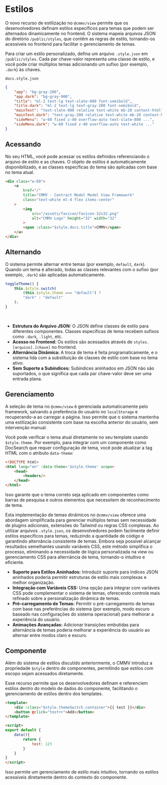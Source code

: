 # Estilos

O novo recurso de estilização no ``@cmmv/view`` permite que os desenvolvedores definam estilos específicos para temas que podem ser alternados dinamicamente no frontend. O sistema mapeia arquivos JSON do diretório `/public/styles`, que contêm as regras de estilo, tornando-os acessíveis no frontend para facilitar o gerenciamento de temas.

Para criar um estilo personalizado, defina um arquivo `.style.json` em `/public/styles`. Cada par chave-valor representa uma classe de estilo, e você pode criar múltiplos temas adicionando um sufixo (por exemplo, `.dark`) às chaves.

``docs.style.json``

```json
{
    "app": "bg-gray-200",
    "app.dark": "bg-gray-900",
    "title": "ml-2 text-lg text-slate-800 font-semibold",
    "title.dark": "ml-2 text-lg text-gray-200 font-semibold",
    "mainText": "text-slate-800 relative text-white mb-20 context-html",
    "mainText.dark": "text-gray-200 relative text-white mb-20 context-html",
    "sideMenu": "w-60 fixed z-40 overflow-auto text-slate-800 ...",
    "sideMenu.dark": "w-60 fixed z-40 overflow-auto text-white ..."
}
```

## Acessando

No seu HTML, você pode acessar os estilos definidos referenciando o arquivo de estilo e as chaves. O objeto de estilos é automaticamente disponibilizado, e as classes específicas do tema são aplicadas com base no tema atual.

```html
<div class="w-60">
    <a 
        href="/" 
        title="CMMV - Contract Model Model View Framework" 
        class="text-white ml-4 flex items-center"
    >
        <img 
            src="/assets/favicon/favicon-32x32.png" 
            alt="CMMV Logo" height="32" width="32"
        >
        <span :class="$style.docs.title">CMMV</span>
    </a>
</div>
```

## Alternando

O sistema permite alternar entre temas (por exemplo, ``default``, ``dark``). Quando um tema é alterado, todas as classes relevantes com o sufixo (por exemplo, ``.dark``) são aplicadas automaticamente.

```javascript
toggleTheme() {
    this.$style.switch(
        (this.$style.theme === "default") ? 
        "dark" : "default"
    );
}
```

<br/>

* **Estrutura do Arquivo JSON:** O JSON define classes de estilo para diferentes componentes. Classes específicas de tema recebem sufixos como ``.dark``, ``.light``, etc.
* **Acesso no Frontend:** Os estilos são acessados através de ``styles.[arquivo].[chave]`` no frontend.
* **Alternância Dinâmica:** A troca de tema é feita programaticamente, e o sistema lida com a substituição de classes de estilo com base no tema ativo.
* **Sem Suporte a Subíndices:** Subíndices aninhados em JSON não são suportados, o que significa que cada par chave-valor deve ser uma entrada plana.

## Gerenciamento

A seleção de tema no ``@cmmv/view`` é gerenciada automaticamente pelo framework, salvando a preferência do usuário no ``localStorage`` e recuperando-a ao carregar a página. Isso permite que o sistema mantenha uma estilização consistente com base na escolha anterior do usuário, sem intervenção manual.

Você pode verificar o tema atual diretamente no seu template usando ``$style.theme``. Por exemplo, para integrar com um componente como DocSearch que requer configuração de tema, você pode atualizar a tag HTML com o atributo ``data-theme``:

```html
<!DOCTYPE html>
<html lang="en" :data-theme='$style.theme' scope>
    <head>
        <headers/>
    </head>
</html>
```

Isso garante que o tema correto seja aplicado em componentes como barras de pesquisa e outros elementos que necessitem de reconhecimento de tema.

Esta implementação de temas dinâmicos no ``@cmmv/view`` oferece uma abordagem simplificada para gerenciar múltiplos temas sem necessidade de plugins adicionais, extensões do Tailwind ou regras CSS complexas. Ao utilizar arquivos `.style.json`, os desenvolvedores podem facilmente definir estilos específicos para temas, reduzindo a quantidade de código e garantindo alternância consistente de temas. Embora seja possível alcançar resultados semelhantes usando variáveis CSS, este método simplifica o processo, eliminando a necessidade de lógica personalizada na view ou gerenciamento CSS para alternância de tema, tornando-o intuitivo e eficiente.

* **Suporte para Estilos Aninhados:** Introduzir suporte para índices JSON aninhados poderia permitir estruturas de estilo mais complexas e melhor organização.
* **Integração com Variáveis CSS:** Uma opção para integrar com variáveis CSS pode complementar o sistema de temas, oferecendo controle mais refinado sobre a personalização dinâmica de temas.
* **Pré-carregamento de Temas:** Permitir o pré-carregamento de temas com base nas preferências do sistema (por exemplo, modo escuro baseado nas configurações do sistema operacional) para melhorar a experiência do usuário.
* **Animações Avançadas:** Adicionar transições embutidas para alternância de temas poderia melhorar a experiência do usuário ao alternar entre modos claro e escuro.

## Componente

Além do sistema de estilos discutido anteriormente, o CMMV introduz a propriedade ``$style`` dentro de componentes, permitindo que estilos com escopo sejam acessados diretamente.

Esse recurso permite que os desenvolvedores definam e referenciem estilos dentro do modelo de dados do componente, facilitando o gerenciamento de estilos dentro dos templates.

```html
<template>
    <div :class="$style.themeSwitch.container">{{ test }}</div>
    <button @click="test++">Add</button>
</template>

<script>
export default {
    data(){
        return {
            test: 123
        }
    }
}
</script>
```

Isso permite um gerenciamento de estilo mais intuitivo, tornando os estilos acessíveis diretamente dentro do contexto do componente.
